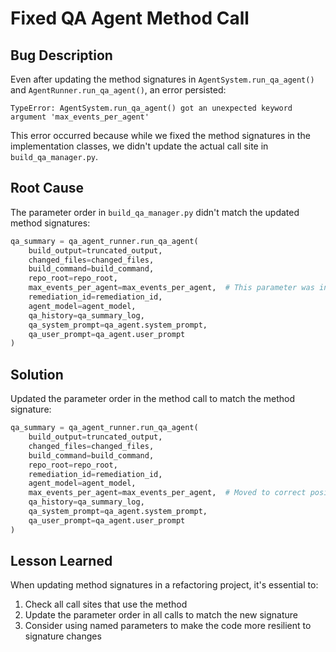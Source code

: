 # Fixed QA Agent Method Call

## Bug Description
Even after updating the method signatures in `AgentSystem.run_qa_agent()` and `AgentRunner.run_qa_agent()`, an error persisted:

```
TypeError: AgentSystem.run_qa_agent() got an unexpected keyword argument 'max_events_per_agent'
```

This error occurred because while we fixed the method signatures in the implementation classes, we didn't update the actual call site in `build_qa_manager.py`.

## Root Cause
The parameter order in `build_qa_manager.py` didn't match the updated method signatures:

```python
qa_summary = qa_agent_runner.run_qa_agent(
    build_output=truncated_output,
    changed_files=changed_files,
    build_command=build_command,
    repo_root=repo_root,
    max_events_per_agent=max_events_per_agent,  # This parameter was in the wrong position
    remediation_id=remediation_id,
    agent_model=agent_model,
    qa_history=qa_summary_log,
    qa_system_prompt=qa_agent.system_prompt,
    qa_user_prompt=qa_agent.user_prompt
)
```

## Solution
Updated the parameter order in the method call to match the method signature:

```python
qa_summary = qa_agent_runner.run_qa_agent(
    build_output=truncated_output,
    changed_files=changed_files,
    build_command=build_command,
    repo_root=repo_root,
    remediation_id=remediation_id,
    agent_model=agent_model,
    max_events_per_agent=max_events_per_agent,  # Moved to correct position
    qa_history=qa_summary_log,
    qa_system_prompt=qa_agent.system_prompt,
    qa_user_prompt=qa_agent.user_prompt
)
```

## Lesson Learned
When updating method signatures in a refactoring project, it's essential to:

1. Check all call sites that use the method
2. Update the parameter order in all calls to match the new signature
3. Consider using named parameters to make the code more resilient to signature changes